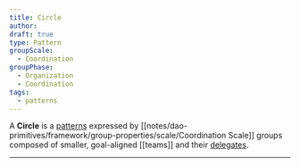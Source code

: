 ```yaml
---
title: Circle
author: 
draft: true
type: Pattern
groupScale:
  - Coordination
groupPhase:
  - Organization
  - Coordination
tags:
  - patterns
---
```


A **Circle** is a [patterns](notes/dao-primitives/patterns/patterns.md) expressed by [[notes/dao-primitives/framework/group-properties/scale/Coordination Scale]] groups composed of smaller, goal-aligned [[teams]] and their [delegates](lexicon/Delegation.md). 

---

